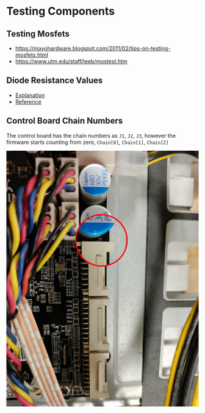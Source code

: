 # Testing Components

## Testing Mosfets

- https://mayohardware.blogspot.com/2011/02/tips-on-testing-mosfets.html
- https://www.utm.edu/staff/leeb/mostest.htm

## Diode Resistance Values

- [Explanation](https://www.youtube.com/watch?v=lizHiqk8Xbg)
- [Reference](./Assets/Diode-Resistance-Values-Reference.pdf)

## Control Board Chain Numbers

The control board has the chain numbers as `J1`, `J2`, `J3`, however the firmware starts counting from zero, `Chain[0]`, `Chain[1]`, `Chain[2]`

<img src="./Assets/Control-Board-Chains.jpg">
